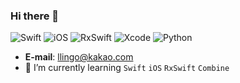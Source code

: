 ### Hi there 👋
![Swift](https://img.shields.io/badge/Swift-FA7343?style=flat-square&logo=Swift&logoColor=white)
![iOS](https://img.shields.io/badge/iOS-222222?style=flat-square&logo=Apple&logoColor=white)
![RxSwift](https://img.shields.io/badge/RxSwift-B7178C?style=flat-square&logo=ReactiveX&logoColor=white)
![Xcode](https://img.shields.io/badge/Xcode-147EFB?style=flat-square&logo=Xcode&logoColor=white)
![Python](https://img.shields.io/badge/Python-1478A7?style=flat-square&logo=Python&logoColor=white)

- **E-mail**: llingo@kakao.com
- 🌱 I’m currently learning `Swift` `iOS` `RxSwift` `Combine`
